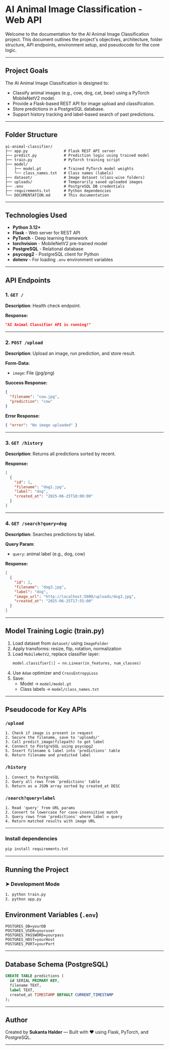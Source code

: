 # AI Animal Image Classification - Web API

Welcome to the documentation for the AI Animal Image Classification project. This document outlines the project's objectives, architecture, folder structure, API endpoints, environment setup, and pseudocode for the core logic.

---

## Project Goals

The AI Animal Image Classification is designed to:

- Classify animal images (e.g., cow, dog, cat, bear) using a PyTorch MobileNetV2 model.
- Provide a Flask-based REST API for image upload and classification.
- Store predictions in a PostgreSQL database.
- Support history tracking and label-based search of past predictions.

---

## Folder Structure

```
ai-animal-classifier/
├── app.py                # Flask REST API server
├── predict.py            # Prediction logic using trained model
├── train.py              # PyTorch training script
├── model/
│   ├── model.pt          # Trained PyTorch model weights
│   └── class_names.txt   # Class names (labels)
├── dataset/              # Image dataset (class-wise folders)
├── uploads/              # Temporarily saved uploaded images
├── .env                  # PostgreSQL DB credentials
├── requirements.txt      # Python dependencies
└── DOCUMENTATION.md      # This documentation
```

---

## Technologies Used

- **Python 3.12+**
- **Flask** - Web server for REST API
- **PyTorch** - Deep learning framework
- **torchvision** - MobileNetV2 pre-trained model
- **PostgreSQL** - Relational database
- **psycopg2** - PostgreSQL client for Python
- **dotenv** - For loading `.env` environment variables

---

## API Endpoints

### 1. `GET /`

**Description**: Health check endpoint.

**Response:**
```json
"AI Animal Classifier API is running!"
```

---

### 2. `POST /upload`

**Description**: Upload an image, run prediction, and store result.

**Form-Data:**
- `image`: File (jpg/png)

**Success Response:**
```json
{
  "filename": "cow.jpg",
  "prediction": "cow"
}
```

**Error Response:**
```json
{ "error": "No image uploaded" }
```

---

### 3. `GET /history`

**Description**: Returns all predictions sorted by recent.

**Response:**
```json
[
  {
    "id": 1,
    "filename": "dog1.jpg",
    "label": "dog",
    "created_at": "2025-06-25T18:00:00"
  }
]
```

---

### 4. `GET /search?query=dog`

**Description**: Searches predictions by label.

**Query Param**:
- `query`: animal label (e.g., dog, cow)

**Response:**
```json
[
  {
    "id": 2,
    "filename": "dog3.jpg",
    "label": "dog",
    "image_url": "http://localhost:5000/uploads/dog3.jpg",
    "created_at": "2025-06-25T17:55:00"
  }
]
```

---

## Model Training Logic (train.py)

1. Load dataset from `dataset/` using `ImageFolder`
2. Apply transforms: resize, flip, rotation, normalization
3. Load `MobileNetV2`, replace classifier layer:
   ```python
   model.classifier[1] = nn.Linear(in_features, num_classes)
   ```
4. Use `Adam` optimizer and `CrossEntropyLoss`
5. Save:
   - Model → `model/model.pt`
   - Class labels → `model/class_names.txt`

---

## Pseudocode for Key APIs

### `/upload`
```
1. Check if image is present in request
2. Secure the filename, save to 'uploads/'
3. Call predict_image(filepath) to get label
4. Connect to PostgreSQL using psycopg2
5. Insert filename & label into 'predictions' table
6. Return filename and predicted label
```

### `/history`
```
1. Connect to PostgreSQL
2. Query all rows from 'predictions' table
3. Return as a JSON array sorted by created_at DESC
```

### `/search?query=label`
```
1. Read 'query' from URL params
2. Convert to lowercase for case-insensitive match
3. Query rows from 'predictions' where label = query
4. Return matched results with image URL
```

---

### Install dependencies 

```bash
pip install requirements.txt
```

---

## Running the Project

### ➤ Development Mode

```bash
1. python train.py
2. python app.py
```

## Environment Variables (`.env`)

```
POSTGRES_DB=yourDB
POSTGRES_USER=youruser
POSTGRES_PASSWORD=yourpass
POSTGRES_HOST=yourHost
POSTGRES_PORT=yourPort
```

---

## Database Schema (PostgreSQL)

```sql
CREATE TABLE predictions (
  id SERIAL PRIMARY KEY,
  filename TEXT,
  label TEXT,
  created_at TIMESTAMP DEFAULT CURRENT_TIMESTAMP
);
```

---

## Author

Created by **Sukanta Halder** — Built with ❤️ using Flask, PyTorch, and PostgreSQL.

---
